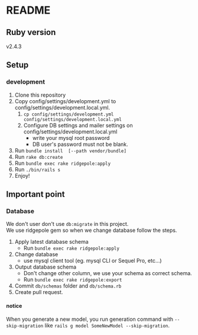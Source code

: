 # README

## Ruby version
v2.4.3

## Setup

### development
1. Clone this repository
2. Copy config/settings/development.yml to config/settings/development.local.yml.
    1. `cp config/settings/development.yml config/settings/development.local.yml`
    2. Configure DB settings and mailer settings on config/settings/development.local.yml
        - write your mysql root password
        - DB user's password must not be blank.
3. Run `bundle install  [--path vendor/bundle]`
4. Run `rake db:create`
5. Run `bundle exec rake ridgepole:apply`
6. Run `./bin/rails s`
7. Enjoy!


## Important point

### Database
We don't user don't use `db:migrate` in this project.   
We use ridgepole gem so when we change database follow the steps.

1. Apply latest database schema
    - Run `bundle exec rake ridgepole:apply`
2. Change database
    - use mysql client tool (eg. mysql CLI or Sequel Pro, etc...)
3. Output database schema
    - Don't change other column, we use your schema as correct schema.
    - Run `bundle exec rake ridgepole:export`
4. Commit `db/schemas` folder and `db/schema.rb`
5. Create pull request.
#### notice
When you generate a new model, you run generation command with `--skip-migration` like `rails g model SomeNewModel --skip-migration`.
